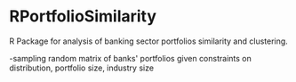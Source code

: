 RPortfolioSimilarity
====================
R Package for analysis of banking sector portfolios similarity and clustering.

-sampling random matrix of banks' portfolios given constraints on distribution, portfolio size, industry size
